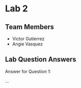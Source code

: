 # Lab 2

## Team Members
- Victor Gutierrez
- Angie Vasquez

## Lab Question Answers

Answer for Question 1: 

...
